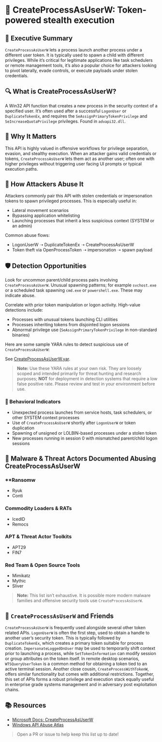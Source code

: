# 🫥 CreateProcessAsUserW: Token-powered stealth execution

## 🚀 Executive Summary
`CreateProcessAsUserW` lets a process launch another process under a different user token. It is typically used to spawn a child with different privileges. While it’s critical for legitimate applications like task schedulers or remote management tools, it’s also a popular choice for attackers looking to pivot laterally, evade controls, or execute payloads under stolen credentials.

## 🔍 What is CreateProcessAsUserW?
A Win32 API function that creates a new process in the security context of a specified user. It’s often used after a successful `LogonUser` or `DuplicateTokenEx`, and requires the `SeAssignPrimaryTokenPrivilege` and `SeIncreaseQuotaPrivilege` privileges. Found in `advapi32.dll`.

## 🚩 Why It Matters
This API is highly valued in offensive workflows for privilege separation, evasion, and stealthy execution. When an attacker gains valid credentials or tokens, `CreateProcessAsUserW` lets them act as another user; often one with higher privileges without triggering user facing UI prompts or typical execution paths.

## 🧬 How Attackers Abuse It
Attackers commonly pair this API with stolen credentials or impersonation tokens to spawn privileged processes. This is especially useful in:
 - Lateral movement scenarios
 - Bypassing application whitelisting
 - Launching processes that inherit a less suspicious context (SYSTEM or an admin)

Common abuse flows:
 - LogonUserW ➝ DuplicateTokenEx ➝ CreateProcessAsUserW
 - Token theft via OpenProcessToken ➝ impersonation ➝ spawn payload

## 🛡️ Detection Opportunities
Look for uncommon parent/child process pairs involving `CreateProcessAsUserW`. Unusual spawning patterns; for example `svchost.exe` or a scheduled task spawning `cmd.exe` or `powershell.exe`. These may indicate abuse.

Correlate with prior token manipulation or logon activity. High-value detections include:

 - Processes with unusual tokens launching CLI utilities
 - Processes inheriting tokens from disjointed logon sessions
 - Abnormal privilege use (`SeAssignPrimaryTokenPrivilege` in non-standard binaries)

Here are some sample YARA rules to detect suspicious use of `CreateProcessAsUserW`:

See [CreateProcessAsUserW.yar](./CreateProcessAsUser.yar).

> **Note:** Use these YARA rules at your own risk. They are loosely scoped and intended primarily for threat hunting and research purposes; **NOT** for deployment in detection systems that require a low false positive rate. Please review and test in your environment before use.

### 🐾 Behavioral Indicators
 - Unexpected process launches from service hosts, task schedulers, or other SYSTEM context processes
 - Use of `CreateProcessAsUserW` shortly after `LogonUserW` or token duplication
 - Spawning of unsigned or LOLBIN-based processes under a stolen token
 - New processes running in session 0 with mismatched parent/child logon sessions

## 🦠 Malware & Threat Actors Documented Abusing CreateProcessAsUserW

### **Ransomw
 - Ryuk
 - Conti

### **Commodity Loaders & RATs**
 - IcedID
 - Remocs

### **APT & Threat Actor Toolkits**
 - APT29
 - FIN7

### **Red Team & Open Source Tools**
 - Mimikatz
 - Mythic
 - Sliver

> **Note:** This list isn’t exhaustive. It is possible more modern malware families and offensive security tools use `CreateProcessAsUserW`.

## 🧵 `CreateProcessAsUserW` and Friends
`CreateProcessAsUserW` is frequently used alongside several other token related APIs. `LogonUserW` is often the first step, used to obtain a handle to another user’s security token. This is typically followed by `DuplicateTokenEx`, which creates a primary token suitable for process creation. `ImpersonateLoggedOnUser` may be used to temporarily shift context prior to launching a process, while `SetTokenInformation` can modify session or group attributes on the token itself. In remote desktop scenarios, `WTSQueryUserToken` is a common method for obtaining a token tied to an active terminal session. Another close cousin, `CreateProcessWithTokenW`, offers similar functionality but comes with additional restrictions. Together, this set of APIs forms a robust privilege and execution stack equally useful in enterprise grade systems management and in adversary post exploitation chains.

## 📚 Resources
- [Microsoft Docs: CreateProcessAsUserW](https://learn.microsoft.com/en-us/windows/win32/api/processthreadsapi/nf-processthreadsapi-createprocessasuserw)
- [Windows API Abuse Atlas](https://github.com/danafaye/WindowsAPIAbuseAtlas)

> Open a PR or issue to help keep this list up to date!